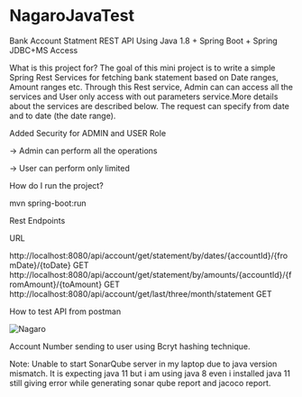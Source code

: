 # NagaroJavaTest
Bank Account Statment REST API Using Java 1.8 + Spring Boot + Spring JDBC+MS Access

What is this project for?
The goal of this mini project is to write a simple Spring Rest Services for fetching bank statement based on Date ranges, Amount ranges etc. Through this Rest service, Admin can can access all the services and User only access with out parameters service.More details about the services are described below.
The request can specify from date and to date (the date range).

Added Security for ADMIN and USER Role

-> Admin can perform all the operations

-> User can perform only limited

How do I run the project?

mvn spring-boot:run

Rest Endpoints

URL	                                                                                                        

http://localhost:8080/api/account/get/statement/by/dates/{accountId}/{fromDate}/{toDate}	                      GET
http://localhost:8080/api/account/get/statement/by/amounts/{accountId}/{fromAmount}/{toAmount}	                GET
http://localhost:8080/api/account/get/last/three/month/statement	                                              GET



How to test API from postman 

![Nagaro](https://user-images.githubusercontent.com/39884239/133926121-e2ca2175-5a1f-41c8-aff4-0d3be4e6f153.PNG)


Account Number sending to user using Bcryt hashing technique.

Note: Unable to start SonarQube server in my laptop due to java version mismatch. It is expecting java 11 but i am using java 8 even i installed java 11 still giving error while generating sonar qube report and jacoco report.
